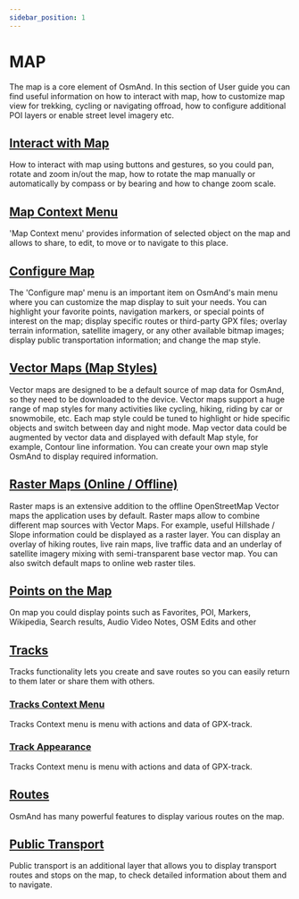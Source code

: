 ```yaml
---
sidebar_position: 1
---
```


# MAP 

The map is a core element of OsmAnd. In this section of User guide you can find useful information on how to interact with map, how to customize map view for trekking, cycling or navigating offroad, how to configure additional POI layers or enable street level imagery etc.

## [Interact with Map](./interact-with-map.md)

How to interact with map using buttons and gestures, so you could pan, rotate and zoom in/out the map, how to rotate the map manually or automatically by compass or by bearing and how to change zoom scale.

## [Map Context Menu](./map-context-menu.md)

'Map Context menu' provides information of selected object on the map and allows to share, to edit, to move or to navigate to this place.

## [Configure Map](./configure-map-menu.md)

The 'Configure map' menu is an important item on OsmAnd's main menu where you can customize the map display to suit your needs. You can highlight your favorite points, navigation markers, or special points of interest on the map; display specific routes or third-party GPX files; overlay terrain information, satellite imagery, or any other available bitmap images; display public transportation information; and change the map style.

## [Vector Maps (Map Styles)](./vector-maps.md)

Vector maps are designed to be a default source of map data for OsmAnd, so they need to be downloaded to the device. Vector maps support a huge range of map styles for many activities like cycling, hiking, riding by car or snowmobile, etc. Each map style could be tuned to highlight or hide specific objects and switch between day and night mode. Map vector data could be augmented by vector data and displayed with default Map style, for example, Contour line information. You can create your own map style OsmAnd to display required information.

## [Raster Maps (Online / Offline)](./raster-maps.md)

Raster maps is an extensive addition to the offline OpenStreetMap Vector maps the application uses by default. Raster maps allow to combine different map sources with Vector Maps. For example, useful Hillshade / Slope information could be displayed as a raster layer. You can display an overlay of hiking routes, live rain maps, live traffic data and an underlay of satellite imagery mixing with semi-transparent base vector map. You can also switch default maps to online web raster tiles.

## [Points on the Map](./point-layers-on-map.md)

On map you could display points such as Favorites, POI, Markers, Wikipedia, Search results, Audio Video Notes, OSM Edits and other

## [Tracks](./tracks)

Tracks functionality lets you create and save routes so you can easily return to them later or share them with others.

### [Tracks Context Menu](./tracks/track-context-menu.md)

Tracks Context menu is menu with actions and data of GPX-track.

### [Track Appearance](./tracks/appearance.md)

Tracks Context menu is menu with actions and data of GPX-track.

## [Routes](./routes.md)

OsmAnd has many powerful features to display various routes on the map. 


## [Public Transport](./public-transport.md)

Public transport is an additional layer that allows you to display transport routes and stops on the map, to check detailed information about them and to navigate.

